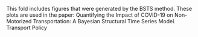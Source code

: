 This fold includes figures that were generated by the BSTS method. These plots are used in the paper: Quantifying the Impact of COVID-19 on Non-Motorized Transportation: A Bayesian Structural Time Series Model. Transport Policy
